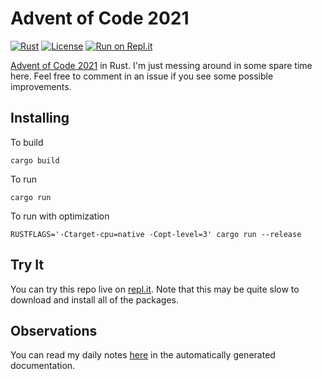 # Advent of Code 2021

[![Rust](https://github.com/jeremylt/advent2021/workflows/Rust/badge.svg?branch=main)](https://github.com/jeremylt/advent2021/actions)
[![License](https://img.shields.io/badge/License-BSD%202--Clause-orange.svg)](https://opensource.org/licenses/BSD-2-Clause)
[![Run on Repl.it](https://repl.it/badge/github/jeremylt/advent2021)](https://replit.com/@jeremylt/advent2021)


[Advent of Code 2021](https://adventofcode.com/2021) in Rust. I'm just messing around in some spare time here. Feel free to comment in an issue if you see some possible improvements.

## Installing

To build

    cargo build

To run

    cargo run

To run with optimization

    RUSTFLAGS='-Ctarget-cpu=native -Copt-level=3' cargo run --release

## Try It

You can try this repo live on [repl.it](https://repl.it/@jeremylt/advent2021#README.md).
Note that this may be quite slow to download and install all of the packages.

## Observations

You can read my daily notes [here](https://jeremylt.github.io/advent2021/) in the automatically generated documentation.
